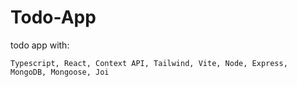 # Todo-App

todo app with:

```
Typescript, React, Context API, Tailwind, Vite, Node, Express, MongoDB, Mongoose, Joi
```
